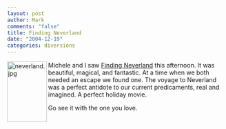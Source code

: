 ```yaml
--- 
layout: post
author: Mark
comments: "false"
title: Finding Neverland
date: "2004-12-19"
categories: diversions
---
```

<img src="http://www.zanshin.net/images/neverland.jpg" alt="neverland.jpg" padding="10" align="left" border="0" height="140" width="92" />Michele and I saw <a href="http://imdb.com/title/tt0308644/" title="Finding Neverland">Finding Neverland</a> this afternoon. It was beautiful, magical, and fantastic. At a time when we both needed an escape we found one. The voyage to Neverland was a perfect antidote to our current predicaments, real and imagined. A perfect holiday movie.

Go see it with the one you love.
